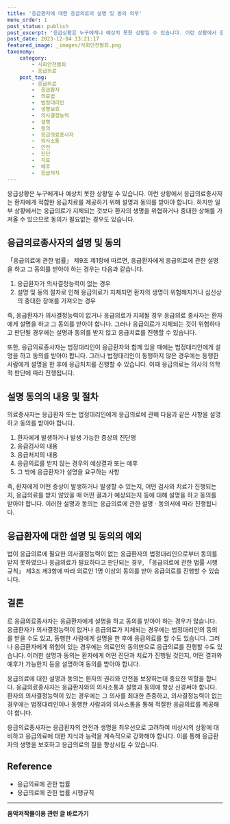 ```yaml
---
title: '응급환자에 대한 응급의료의 설명 및 동의 의무'
menu_order: 1
post_status: publish
post_excerpt: '응급상황은 누구에게나 예상치 못한 상황일 수 있습니다. 이런 상황에서 응급의료종사자는 환자에게 적합한 응급치료를 제공하기 위해 설명과 동의를 받아야 합니다. 하지만 일부 상황에서는 응급의료가 지체되는 것보다 환자의 생명을 위협하거나 중대한 상해를 가져올 수 있으므로 동의가 필요없는 경우도 있습니다.'
post_date: 2023-12-04 13:21:17
featured_image: _images/사회안전범죄.png
taxonomy:
    category:
        - 사회안전범죄
        - 응급의료
    post_tag:
        - 응급의료
        -  응급환자
        -  의료법
        -  법정대리인
        -  생명보호
        -  의사결정능력
        -  설명
        -  동의
        -  응급의료종사자
        -  의사소통
        -  안전
        -  진단
        -  치료
        -  예후
        -  응급처치
---
```



응급상황은 누구에게나 예상치 못한 상황일 수 있습니다. 이런 상황에서 응급의료종사자는 환자에게 적합한 응급치료를 제공하기 위해 설명과 동의를 받아야 합니다. 하지만 일부 상황에서는 응급의료가 지체되는 것보다 환자의 생명을 위협하거나 중대한 상해를 가져올 수 있으므로 동의가 필요없는 경우도 있습니다.

## 응급의료종사자의 설명 및 동의
「응급의료에 관한 법률」 제9조 제1항에 따르면, 응급환자에게 응급의료에 관한 설명을 하고 그 동의를 받아야 하는 경우는 다음과 같습니다.

1. 응급환자가 의사결정능력이 없는 경우
2. 설명 및 동의 절차로 인해 응급의료가 지체되면 환자의 생명이 위험해지거나 심신상의 중대한 장애를 가져오는 경우

즉, 응급환자가 의사결정능력이 없거나 응급의료가 지체될 경우 응급의료 종사자는 환자에게 설명을 하고 그 동의를 받아야 합니다. 그러나 응급의료가 지체되는 것이 위험하다고 판단될 경우에는 설명과 동의를 받지 않고 응급치료를 진행할 수 있습니다.

또한, 응급의료종사자는 법정대리인이 응급환자와 함께 있을 때에는 법정대리인에게 설명을 하고 동의를 받아야 합니다. 그러나 법정대리인이 동행하지 않은 경우에는 동행한 사람에게 설명을 한 후에 응급처치를 진행할 수 있습니다. 이때 응급의료는 의사의 의학적 판단에 따라 진행됩니다.

## 설명 동의의 내용 및 절차
의료종사자는 응급환자 또는 법정대리인에게 응급의료에 관해 다음과 같은 사항을 설명하고 동의를 받아야 합니다.

1. 환자에게 발생하거나 발생 가능한 증상의 진단명
2. 응급검사의 내용
3. 응급처치의 내용
4. 응급의료를 받지 않는 경우의 예상결과 또는 예후
5. 그 밖에 응급환자가 설명을 요구하는 사항

즉, 환자에게 어떤 증상이 발생하거나 발생할 수 있는지, 어떤 검사와 치료가 진행되는지, 응급의료를 받지 않았을 때 어떤 결과가 예상되는지 등에 대해 설명을 하고 동의를 받아야 합니다. 이러한 설명과 동의는 응급의료에 관한 설명ㆍ동의서에 따라 진행됩니다.

## 응급환자에 대한 설명 및 동의의 예외
법이 응급의료에 필요한 의사결정능력이 없는 응급환자의 법정대리인으로부터 동의를 받지 못하였으나 응급의료가 필요하다고 판단되는 경우, 「응급의료에 관한 법률 시행규칙」 제3조 제3항에 따라 의료인 1명 이상의 동의를 받아 응급의료를 진행할 수 있습니다.

## 결론
로 응급의료종사자는 응급환자에게 설명을 하고 동의를 받아야 하는 경우가 많습니다. 응급환자가 의사결정능력이 없거나 응급의료가 지체되는 경우에는 법정대리인의 동의를 받을 수도 있고, 동행한 사람에게 설명을 한 후에 응급의료를 할 수도 있습니다. 그러나 응급환자에게 위험이 있는 경우에는 의료인의 동의만으로 응급의료를 진행할 수도 있습니다. 이러한 설명과 동의는 환자에게 어떤 진단과 치료가 진행될 것인지, 어떤 결과와 예후가 가능한지 등을 설명하여 동의를 받아야 합니다.

응급의료에 대한 설명과 동의는 환자의 권리와 안전을 보장하는데 중요한 역할을 합니다. 응급의료종사자는 응급환자와의 의사소통과 설명과 동의에 항상 신경써야 합니다. 환자의 의사결정능력이 있는 경우에는 그 의사를 최대한 존중하고, 의사결정능력이 없는 경우에는 법정대리인이나 동행한 사람과의 의사소통을 통해 적절한 응급의료를 제공해야 합니다.

응급의료종사자는 응급환자의 안전과 생명을 최우선으로 고려하여 비상시의 상황에 대비하고 응급의료에 대한 지식과 능력을 계속적으로 강화해야 합니다. 이를 통해 응급환자의 생명을 보호하고 응급의료의 질을 향상시킬 수 있습니다.

## Reference
- 응급의료에 관한 법률
- 응급의료에 관한 법률 시행규칙
<!-- wp:separator -->
<hr class="wp-block-separator has-alpha-channel-opacity"/>
<!-- /wp:separator -->

<!-- wp:group {"backgroundColor":"base","layout":{"type":"constrained"}} -->
<div class="wp-block-group has-base-background-color has-background"><!-- wp:paragraph {"align":"center","fontSize":"medium"} -->
<p class="has-text-align-center has-large-font-size"><strong>음악저작물이용 관련 글 바로가기</strong></p>
<!-- /wp:paragraph -->


<!-- wp:latest-posts
{"categories":[{"id":15931,"count":19,"description":"","link":"https://uknowlaw.com/category/%ec%9d%8c%ec%95%85%ec%a0%80%ec%9e%91%eb%ac%bc%ec%9d%b4%ec%9a%a9/","name":"음악저작물이용","slug":"음악저작물이용","taxonomy":"category","parent":0,"meta":[],"_links":{"self":[{"href":"https://uknowlaw.com/wp-json/wp/v2/categories/15931"}],"collection":[{"href":"https://uknowlaw.com/wp-json/wp/v2/categories"}],"about":[{"href":"https://uknowlaw.com/wp-json/wp/v2/taxonomies/category"}],"wp:post_type":[{"href":"https://uknowlaw.com/wp-json/wp/v2/posts?categories=15931"}],"curies":[{"name":"wp","href":"https://api.w.org/{rel}","templated":true}]}}],"postsToShow":100,"excerptLength":28,"postLayout":"grid","columns":2,"featuredImageAlign":"left","featuredImageSizeSlug":"large","fontSize":"small"} /--></div>
<!-- /wp:group -->